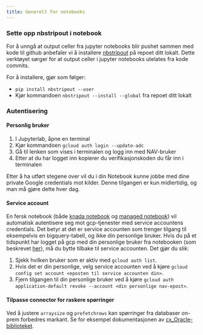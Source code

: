 ```yaml
---
title: Generelt for notebooks
---
```


### Sette opp nbstripout i notebook
For å unngå at output celler fra jupyter notebooks blir pushet sammen med kode til github anbefaler vi å installere [nbstripout](https://github.com/kynan/nbstripout) på repoet ditt lokalt. Dette verktøyet sørger for at output celler i jupyter notebooks utelates fra kode commits.

For å installere, gjør som følger:

- `pip install nbstripout --user`
- Kjør kommandoen `nbstripout --install --global` fra repoet ditt lokalt

### Autentisering

#### Personlig bruker
1. I Jupyterlab, åpne en terminal
2. Kjør kommandoen `gcloud auth login --update-adc`
3. Gå til lenken som vises i terminalen og logg inn med NAV-bruker
4. Etter at du har logget inn kopierer du verifikasjonskoden du får inn i terminalen

Etter å ha utført stegene over vil du i din Notebook kunne jobbe med dine private Google credentials mot kilder.
Denne tilgangen er kun midlertidig, og man må gjøre dette hver dag.

#### Service account
En fersk notebook (både [knada notebook](./knada-notebook.md) og [managed notebook](./managed-notebook.md)) vil automatisk autentisere seg mot gcp-tjenester med service accountens credentials. Det betyr at det er service accounten som trenger tilgang til eksempelvis en bigquery-tabell, og ikke din personlige bruker. Hvis du på et tidspunkt har logget på gcp med din personlige bruker fra notebooken (som beskrevet [her](#personlig-bruker)), må du bytte tilbake til service accounten. Det gjør du slik:

1. Sjekk hvilken bruker som er aktiv med `gcloud auth list`.
2. Hvis det er din personlige, velg service accounten ved å kjøre `gcloud config set account <eposten til service accounten din>`.
3. Fjern tilgangen til din personlige bruker ved å kjøre `gcloud auth application-default revoke --account <din personlige nav-epost>`.

#### Tilpasse connector for raskere spørringer
Ved å justere `arraysize` og `prefetchrows` kan spørringer fra databaser on-prem forbedres markant.
Se for eksempel dokumentasjonen av [cx_Oracle-biblioteket](https://cx-oracle.readthedocs.io/en/latest/user_guide/tuning.html#tuningfetch).

